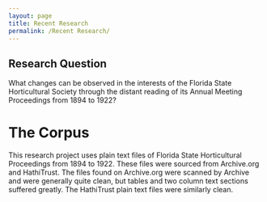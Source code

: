```yaml
---
layout: page
title: Recent Research
permalink: /Recent Research/
---
```


## Research Question

What changes can be observed in the interests of the Florida State Horticultural Society through the distant reading of its Annual Meeting Proceedings from 1894 to 1922?

# The Corpus

This research project uses plain text files of Florida State Horticultural Proceedings from 1894 to 1922. These files were sourced from Archive.org and HathiTrust. The files found on Archive.org were scanned by Archive and were generally quite clean, but tables and two column text sections suffered greatly. The HathiTrust plain text files were similarly clean. 



